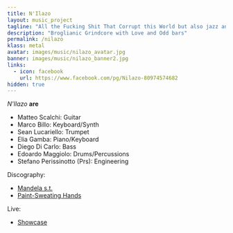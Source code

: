 ```yaml
---
title: N'Ilazo
layout: music_project
tagline: "All the Fucking Shit That Corrupt this World but also jazz and lounge"
description: "Broglianic Grindcore with Love and Odd bars"
permalink: /nilazo
klass: metal
avatar: images/music/nilazo_avatar.jpg
banner: images/music/nilazo_banner2.jpg
links:
  - icon: facebook
    url: https://www.facebook.com/pg/Nilazo-80974574682
hidden: true
---
```


*N'Ilazo* **are**
- Matteo Scalchi: Guitar
- Marco Billo: Keyboard/Synth
- Sean Lucariello: Trumpet
- Elia Gamba: Piano/Keyboard
- Diego Di Carlo: Bass
- Edoardo Maggiolo: Drums/Percussions
- Stefano Perissinotto (Prs): Engineering


Discography:
- [Mandela s.t.](https://mandelastream.bandcamp.com/album/mandela-4)
- [Paint-Sweating Hands](https://mandelastream.bandcamp.com/album/paint-sweating-hands)

Live:
- [Showcase](https://www.youtube.com/watch?v=b2UOrDglSbQ)